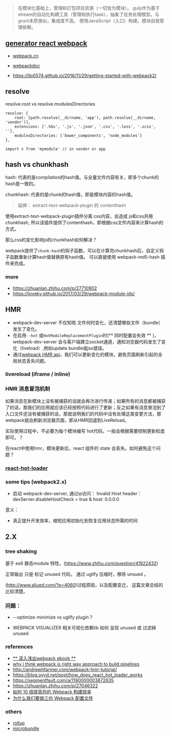 
> 在模块化基础上，管理和打包项目资源（一切皆为模块）。
> gulp作为基于stream的自动化构建工具（管理和执行task），抽象了任务处理模型。与grunt本质类似，集成度不高。
> 使用JavaScript（入口）构建。模块自我管理依赖。

## [generator react webpack](https://github.com/newtriks/generator-react-webpack)

- [webpack.cn](https://webpack.vuefe.cn/concepts/index/)
- [webpackdoc](http://webpackdoc.com/troubleshooting.html)

- https://llp0574.github.io/2016/11/29/getting-started-with-webpack2/


## resolve

resolve.root  vs resolve.modulesDirectories

```
resolve: {
    root: [path.resolve(__dirname, 'app'), path.resolve(__dirname, 'vendor')],
    extensions: ['.hbs', '.js', '.json', '.css', '.less', '.scss', ''],
    modulesDirectories: ['bower_components', 'node_modules']
},

import v from 'mymodule' // in vendor or app
```

## hash vs chunkhash

hash: 代表的是compilation的hash值。与全量文件内容有关，即多个chunk的hash是一致的。

chunkhash: 代表的是chunk的hash值，即是模块内容的hash值。


> 延伸： extract-text-webpack-plugin 的 contenthash

使用extract-text-webpack-plugin插件分离 css内容，会造成 js和css共用chunkhash, 所以该插件提供了contenthash，即根据css文件内容来计算hash的方式。


那么css的变化影响js的chunkhash如何解决？

webpack提供了`chunk-hash`的钩子函数，可以在计算完chunkhash后，自定义钩子函数重新计算hash值替换原有hash值。
可以直接使用 webpack-md5-hash 插件来完成。

### more
- https://zhuanlan.zhihu.com/p/27710902
- https://loveky.github.io/2017/03/29/webpack-module-ids/

## HMR

- webpack-dev-server 不仅知晓 文件何时变化，还清楚哪些文件（bundle）发生了变化。
- 在启用`--hot` 或`HotModuleReplacementPlugin`时(** 同时配置会失效 ** )，webpack-dev-server 会与客户端建立socket通道，通知浏览器代码发生了变化（liveload）,例如update bundle或jsx错误。
- 通过[webpack HMR api](http://webpack.github.io/docs/hot-module-replacement.html)，我们可以更新变化的模块，避免页面刷新引起的全局状态丢失问题。

### livereload (iframe / inline)


### HMR 消息冒泡机制

如果消息在新模块上没有被捕获的话就会再次进行传递；如果所有的消息都被捕获了的话，那我们的应用就应该已经按照代码进行了更新；反之如果有消息冒泡到了入口文件还没有被捕获的话，那就说明我们的代码中没有处理这类变更方法，那webpack就会刷新浏览器页面，即从HMR回退到LiveReload。

实际使用过程中，不必要为每个模块编写 hot代码，一般会根据需要控制更新粒度即可。？


在react中使用hmr，模块更新后，react 组件的 state 会丢失。如何避免这个问题？

### [react-hot-loader](http://gaearon.github.io/react-hot-loader/getstarted/)


### some tips  (webpack2.x)

- 启动 webpack-dev-server, 通过ip访问： Invalid Host header： devServer.disableHostCheck = true & host: 0.0.0.0


意义：

- 真正提升开发效率，缩短应用初始化到恢复应用状态所需的时间

## 2.X

### tree shaking

基于 es6  静态module 特性。(https://www.zhihu.com/question/41922432)

正常输出 只是 标记 unused 代码， 通过 uglify 压缩时，移除 unsued 。

(http://www.aliued.com/?p=4060)过程原因，以及配置变迁， 这篇文章总结的比较清楚。


### 问题：

- --optimize-minimize vs uglify  plugin ?


- WEBPACK VISUALIZER 相关可视化依赖lib 如何 呈现 unused 或 过滤掉 unused




### references

- [** 深入浅出webpack ebook **](http://webpack.wuhaolin.cn/)
- [why i think webpack is right way approach to build pipelines](http://devlog.disco.zone/2016/06/01/webpack/)
- http://andrewhfarmer.com/webpack-hmr-tutorial/
- https://blog.oyyd.net/post/how_does_react_hot_loader_works
- https://segmentfault.com/a/1190000003872635
- https://zhuanlan.zhihu.com/p/27046322
- [如何 10 倍提高你的 Webpack 构建效率](https://juejin.im/entry/5769f8dc128fe10057d2f4ae)
- [为什么我们要做三份 Webpack 配置文件](https://juejin.im/entry/59b8a83b5188256c60692b3f?utm_medium=fe&utm_source=weixinqun)



### others

- [rollup]()
- [microbundle](https://www.npmjs.com/package/microbundle)